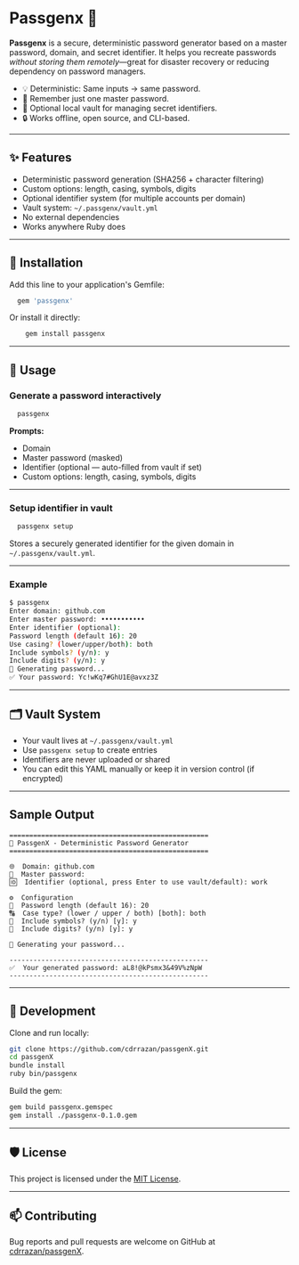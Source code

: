 # Passgenx 🔐

**Passgenx** is a secure, deterministic password generator based on a master
password, domain, and secret identifier. It helps you recreate passwords
*without storing them remotely*—great for disaster recovery or reducing
dependency on password managers.

- 💡 Deterministic: Same inputs → same password.
- 🧠 Remember just one master password.
- 🧱 Optional local vault for managing secret identifiers.
- 🔒 Works offline, open source, and CLI-based.

---

## ✨ Features

- Deterministic password generation (SHA256 + character filtering)
- Custom options: length, casing, symbols, digits
- Optional identifier system (for multiple accounts per domain)
- Vault system: `~/.passgenx/vault.yml`
- No external dependencies
- Works anywhere Ruby does

---

## 🔧 Installation

Add this line to your application's Gemfile:

```ruby
  gem 'passgenx'
```

Or install it directly:

```bash
    gem install passgenx
```

---

## 🚀 Usage

### Generate a password interactively

```bash
  passgenx
```

**Prompts:**

- Domain
- Master password (masked)
- Identifier (optional — auto-filled from vault if set)
- Custom options: length, casing, symbols, digits

---

### Setup identifier in vault

```bash
  passgenx setup
```

Stores a securely generated identifier for the given domain in
`~/.passgenx/vault.yml`.

---

### Example

```bash
$ passgenx
Enter domain: github.com
Enter master password: •••••••••••
Enter identifier (optional):
Password length (default 16): 20
Use casing? (lower/upper/both): both
Include symbols? (y/n): y
Include digits? (y/n): y
🔄 Generating password...
✅ Your password: Yc!wKq7#GhU1E@avxz3Z
```

---

## 🗂 Vault System

- Your vault lives at `~/.passgenx/vault.yml`
- Use `passgenx setup` to create entries
- Identifiers are never uploaded or shared
- You can edit this YAML manually or keep it in version control (if encrypted)

---

## Sample Output

```
==================================================
🔐 PassgenX - Deterministic Password Generator
==================================================

🌐  Domain: github.com
🔑  Master password:
🆔  Identifier (optional, press Enter to use vault/default): work

⚙️  Configuration
📏  Password length (default 16): 20
🔠  Case type? (lower / upper / both) [both]: both
🔣  Include symbols? (y/n) [y]: y
🔢  Include digits? (y/n) [y]: y

🔄 Generating your password...

--------------------------------------------------
✅  Your generated password: aL8!@kPsmx3&49V%zNpW
--------------------------------------------------

```

---

## 🧪 Development

Clone and run locally:

```bash
git clone https://github.com/cdrrazan/passgenX.git
cd passgenX
bundle install
ruby bin/passgenx
```

Build the gem:

```bash
gem build passgenx.gemspec
gem install ./passgenx-0.1.0.gem
```

---

## 🛡 License

This project is licensed under the [MIT License](LICENSE.txt).

---

## 📫 Contributing

Bug reports and pull requests are welcome on GitHub
at [cdrrazan/passgenX](https://github.com/cdrrazan/passgenX/issues).
